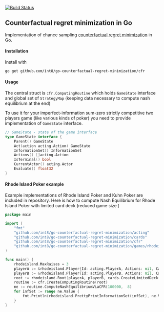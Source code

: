 [![Build Status](https://travis-ci.org/int8/go-counterfactual-regret-minimization.svg?branch=master)](https://travis-ci.org/int8/go-counterfactual-regret-minimization)

## Counterfactual regret minimization in Go  


Implementation of chance sampling [counterfactual regret minimization](https://int8.io/counterfactual-regret-minimization-for-poker-ai/) in Go.

 #### Installation 
 Install with 
 ```bash
 go get github.com/int8/go-counterfactual-regret-minimization/cfr
 ```
 
 
 
#### Usage 

The central struct is ```cfr.ComputingRoutine``` which holds ```GameState``` interface and global set of ```StrategyMap``` (keeping data necessary to compute nash equilibrium at the end) 

To use it for your imperfect-information sum-zero strictly competitive two players game (like various kinds of poker) you need to provide implementation of ```GameState``` interface.


```go
// GameState - state of the game interface
type GameState interface {
	Parent() GameState
	Act(action acting.Action) GameState
	InformationSet() InformationSet
	Actions() []acting.Action
	IsTerminal() bool
	CurrentActor() acting.Actor
	Evaluate() float32
}
```

#### Rhode Island Poker example 
Example implementations of Rhode Island Poker and Kuhn Poker are included in repository. Here is how to compute Nash Equilibrium for Rhode Island Poker with limited card deck (reduced game size )

```go 
package main

import (
	"fmt"
	"github.com/int8/go-counterfactual-regret-minimization/acting"
	"github.com/int8/go-counterfactual-regret-minimization/cards"
	"github.com/int8/go-counterfactual-regret-minimization/cfr"
	"github.com/int8/go-counterfactual-regret-minimization/games/rhodeisland"
)

func main() {
	rhodeisland.MaxRaises = 3
	playerA := &rhodeisland.Player{Id: acting.PlayerA, Actions: nil, Card: nil, Stack: 1000.}
	playerB := &rhodeisland.Player{Id: acting.PlayerB, Actions: nil, Card: nil, Stack: 1000.}
	root := rhodeisland.Root(playerA, playerB, cards.CreateLimitedDeck(cards.C10, true))
	routine := cfr.CreateComputingRoutine(root)
	ne := routine.ComputeNashEquilibriumViaCFR(100000,  8)
	for infSet := range ne.Value {
		fmt.Println(rhodeisland.PrettyPrintInformationSet(infSet), ne.Value[infSet])
	}
}

```